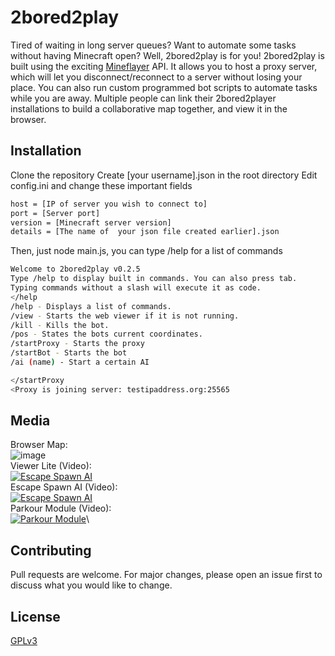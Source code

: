 # 2bored2play

Tired of waiting in long server queues? Want to automate some tasks without having Minecraft open? 
Well, 2bored2play is for you!
2bored2play is built using the exciting [Mineflayer](https://github.com/PrismarineJS/mineflayer) API. It allows you to host a proxy server, which will let you disconnect/reconnect to a server without losing your place. You can also run custom programmed bot scripts to automate  tasks while you are away. Multiple people can link their 2bored2player installations to build a collaborative map together, and view it in the browser.

## Installation

Clone the repository 
Create [your username].json in the root directory
Edit config.ini and change these important fields



```bash
host = [IP of server you wish to connect to]
port = [Server port]
version = [Minecraft server version]
details = [The name of  your json file created earlier].json
```

Then, just node main.js, you can type /help for a list of commands

```bash
Welcome to 2bored2play v0.2.5
Type /help to display built in commands. You can also press tab.
Typing commands without a slash will execute it as code.
</help
/help - Displays a list of commands.
/view - Starts the web viewer if it is not running.
/kill - Kills the bot.
/pos - States the bots current coordinates.
/startProxy - Starts the proxy
/startBot - Starts the bot
/ai (name) - Start a certain AI

</startProxy
<Proxy is joining server: testipaddress.org:25565
```


## Media
Browser Map:\
![image](https://hardcoreanarchy.gay/images/prismarine.JPG)\
Viewer Lite (Video):\
[![Escape Spawn AI](http://img.youtube.com/vi/qkgnGl55eNM/0.jpg)](http://www.youtube.com/watch?v=I0sypisvOHc "Viewer Lite")\
Escape Spawn AI (Video):\
[![Escape Spawn AI](http://img.youtube.com/vi/JqV5kS_ofT8/0.jpg)](http://www.youtube.com/watch?v=JqV5kS_ofT8 "Escape Spawn AI")\
Parkour Module (Video):\
[![Parkour Module](http://img.youtube.com/vi/f2XB4dmkzaw/0.jpg)](http://www.youtube.com/watch?v=f2XB4dmkzaw "Parkour Module")\



## Contributing

Pull requests are welcome. For major changes, please open an issue first
to discuss what you would like to change.

## License

[GPLv3](https://choosealicense.com/licenses/gpl-3.0/)
